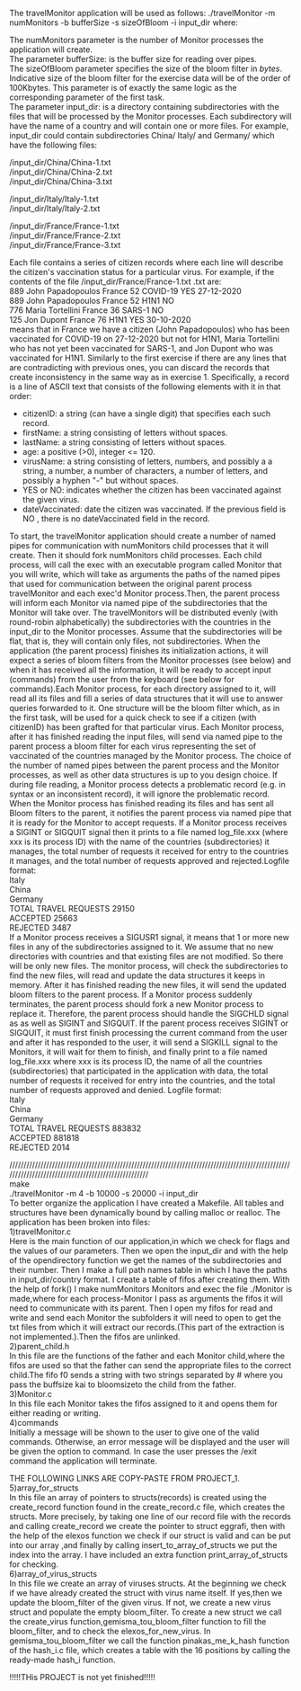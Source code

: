 The travelMonitor application will be used as follows:
./travelMonitor -m numMonitors -b bufferSize -s sizeOfBloom -i input_dir where:

The numMonitors parameter is the number of Monitor processes the application will create.  
The parameter bufferSize: is the buffer size for reading over pipes.  
The sizeOfBloom parameter specifies the size of the bloom filter in *bytes*. Indicative size of the bloom filter for the exercise data will be of the order of 100Kbytes. This parameter is of exactly the same logic as the corresponding parameter of the first task.  
The parameter input_dir: is a directory containing subdirectories with the files that will be processed by the Monitor processes. Each subdirectory will have the name of a country and will contain one or more files.
For example, input_dir could contain subdirectories China/ Italy/ and Germany/ which have the following files:

/input_dir/China/China-1.txt  
/input_dir/China/China-2.txt  
/input_dir/China/China-3.txt  

/input_dir/Italy/Italy-1.txt  
/input_dir/Italy/Italy-2.txt  

/input_dir/France/France-1.txt  
/input_dir/France/France-2.txt  
/input_dir/France/France-3.txt  

Each file contains a series of citizen records where each line will describe the citizen's vaccination status for a particular virus.
For example, if the contents of the file /input_dir/France/France-1.txt .txt are:  
889 John Papadopoulos France 52 COVID-19 YES 27-12-2020  
889 John Papadopoulos France 52 Η1Ν1 ΝΟ  
776 Maria Tortellini France 36 SARS-1 NO  
125 Jon Dupont France 76 H1N1 YES 30-10-2020  
means that in France we have a citizen (John Papadopoulos) who has been vaccinated for COVID-19 on 27-12-2020 but not for H1N1,
Maria Tortellini who has not yet been vaccinated for SARS-1, and Jon Dupont who was vaccinated for H1N1.
Similarly to the first exercise if there are any lines that are contradicting with previous ones, you can discard the records that create inconsistency
in the same way as in exercise 1.
Specifically, a record is a line of ASCII text that consists of the following elements with it in that order:
- citizenID: a string (can have a single digit) that specifies each such record.  
- firstName: a string consisting of letters without spaces.  
- lastName: a string consisting of letters without spaces.  
- age: a positive (>0), integer <= 120.  
- virusName: a string consisting of letters, numbers, and possibly a a string, a number, a number of characters, a number of letters, and possibly a  hyphen "-" but without spaces.  
- YES or NO: indicates whether the citizen has been vaccinated against the given virus.  
- dateVaccinated: date the citizen was vaccinated. If the previous field is NO , there is no dateVaccinated field in the record.  

To start, the travelMonitor application should create a number of named pipes for communication with numMonitors child processes that it will create. Then it should fork numMonitors child processes. Each child process, will call the exec with an executable program called Monitor that you will write, which will take as arguments the paths of the named pipes that used for communication between the original parent process travelMonitor and each exec'd
Monitor process.Then, the parent process will inform each Monitor via named pipe of the subdirectories that the Monitor will take over. The travelMonitors will be distributed evenly (with round-robin alphabetically) the subdirectories with the countries in the input_dir to the Monitor processes.
Assume that the subdirectories will be flat, that is, they will contain only files, not subdirectories.
When the application (the parent process) finishes its initialization actions, it will expect a series of bloom filters from the Monitor processes (see below) and when it has received all the information, it will be ready to accept input (commands) from the user from the keyboard (see below for commands).Each Monitor process, for each directory assigned to it, will read all its files and fill a series of data structures that it will use to answer queries forwarded to it.
One structure will be the bloom filter which, as in the first task, will be used for a quick check to see if a citizen (with citizenID) has been grafted for that particular virus. Each Monitor process, after it has finished reading the input files, will send via named pipe to the parent process a bloom filter for each virus representing the set of vaccinated of the countries managed by the Monitor process. The choice of the number of named pipes between
the parent process and the Monitor processes, as well as other data structures is up to you design choice. If during file reading, a Monitor process detects a problematic record (e.g. in syntax or an inconsistent record), it will ignore the problematic record.
When the Monitor process has finished reading its files and has sent all Bloom filters to the parent, it notifies the parent process via named pipe that it is ready for the Monitor to accept requests. If a Monitor process receives a SIGINT or SIGQUIT signal then it prints to a file named log_file.xxx
(where xxx is its process ID) with the name of the countries (subdirectories) it manages, the total number of requests it received for entry to the countries it manages, and the total number of requests approved and rejected.Logfile format:  
Italy  
China  
Germany  
TOTAL TRAVEL REQUESTS 29150  
ACCEPTED 25663  
REJECTED 3487  
If a Monitor process receives a SIGUSR1 signal, it means that 1 or more new files in any of the subdirectories assigned to it. We assume that no
new directories with countries and that existing files are not modified. So there will be only new files. The monitor process, will check the subdirectories to find the new files, will read and update the data structures it keeps in memory. After it has finished reading
the new files, it will send the updated bloom filters to the parent process. If a Monitor process suddenly terminates, the parent process should fork a new Monitor process to replace it. Therefore, the parent process should handle the SIGCHLD signal as as well as SIGINT and SIGQUIT.
If the parent process receives SIGINT or SIGQUIT, it must first finish processing the current command from the user and after it has responded to the user, it will send a SIGKILL signal to the Monitors, it will wait for them to finish, and finally print to a file named log_file.xxx where xxx
is its process ID, the name of all the countries (subdirectories) that participated in the application with data, the total number of requests it received for entry into the countries, and the total number of requests approved and denied.
Logfile format:  
Italy  
China  
Germany  
TOTAL TRAVEL REQUESTS 883832  
ACCEPTED 881818  
REJECTED 2014  

////////////////////////////////////////////////////////////////////////////////////////////////////////////////////////////////////////////////////  
make  
./travelMonitor -m 4 -b 10000 -s 20000 -i input_dir  
To better organize the application I have created a Makefile. All tables and structures have been dynamically bound by calling malloc or realloc.
The application has been broken into files:  
1)travelMonitor.c  
Here is the main function of our application,in which we check for flags and the values of our parameters. Then we open the input_dir and with the help of the opendirectory function we get the names of the subdirectories and their number. Then I make a full path names table in which I have the paths in input_dir/country format. I create a table of fifos after creating them. With the help of fork() I make numMonitors Monitors and exec the file ./Monitor is made,where for each process-Monitor I pass as arguments the fifos it will need to communicate with its parent. Then I open my fifos for read and write and send each Monitor the subfolders it will need to open to get the txt files from which it will extract our records.(This part of the extraction is not implemented.).Then the fifos are unlinked.  
2)parent_child.h  
In this file are the functions of the father and each Monitor child,where the fifos are used so that the father can send the appropriate files to the correct child.The fifo f0 sends a string with two strings separated by # where you pass the buffsize kai to bloomsizeto the child from the father.  
3)Monitor.c  
In this file each Monitor takes the fifos assigned to it and opens them for either reading or writing.  
4)commands  
Initially a message will be shown to the user to give one of the valid commands. Otherwise, an error message will be displayed and the user will be given the option to command. In case the user presses the /exit command the application will terminate.

THE FOLLOWING LINKS ARE COPY-PASTE FROM PROJECT_1.  
5)array_for_structs  
In this file an array of pointers to structs(records) is created using the create_record function found in the create_record.c file, which creates the
structs. More precisely, by taking one line of our record file with the records and calling create_record we create the pointer to struct eggrafi, then 
with the help of the elexos function we check if our struct is valid and can be put into our array ,and finally by calling insert_to_array_of_structs we put the index into the array. I have included an extra function print_array_of_structs for checking.  
6)array_of_virus_structs  
In this file we create an array of viruses structs. At the beginning we check if we have already created the struct with virus name itself. If yes,then we update the bloom_filter of the given virus. If not, we create a new virus struct and populate the empty bloom_filter. To create a new struct we call the create_virus function,gemisma_tou_bloom_filter function to fill the bloom_filter, and to check the elexos_for_new_virus. In gemisma_tou_bloom_filter we call the function pinakas_me_k_hash function of the hash_i.c file, which creates a table with the 16 positions by calling the ready-made hash_i function.

!!!!!THis PROJECT is not yet finished!!!!!


